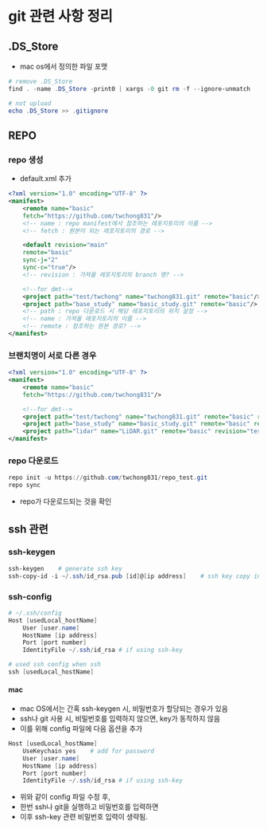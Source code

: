 # git 관련 사항 정리

## .DS_Store

- mac os에서 정의한 파일 포맷

```powershell
# remove .DS_Store
find . -name .DS_Store -print0 | xargs -0 git rm -f --ignore-unmatch

# not upload 
echo .DS_Store >> .gitignore
```

## REPO

### repo 생성

- default.xml 추가

```xml
<?xml version="1.0" encoding="UTF-8" ?>
<manifest>
    <remote name="basic"
    fetch="https://github.com/twchong831"/>
    <!-- name : repo manifest에서 참조하는 레포지토리의 이름 -->
    <!-- fetch : 원본이 되는 레포지토리의 경로 -->

    <default revision="main"
    remote="basic"
    sync-j="2"
    sync-c="true"/>
    <!-- revision : 가져올 레포지토리의 branch 명? -->

    <!--for dmt-->
    <project path="test/twchong" name="twchong831.git" remote="basic"/>
    <project path="base_study" name="basic_study.git" remote="basic"/>
    <!-- path : repo 다운로드 시 해당 레포지토리의 위치 설정 -->
    <!-- name : 가져올 레포지토리의 이름 -->
    <!-- remote : 참조하는 원본 경로? -->
</manifest>
```

### 브랜치명이 서로 다른 경우

```xml
<?xml version="1.0" encoding="UTF-8" ?>
<manifest>
    <remote name="basic"
    fetch="https://github.com/twchong831"/>

    <!--for dmt-->
    <project path="test/twchong" name="twchong831.git" remote="basic" revision="main"/>
    <project path="base_study" name="basic_study.git" remote="basic" revision="main"/>
    <project path="lidar" name="LiDAR.git" remote="basic" revision="test"/>
</manifest>
```

### repo 다운로드

```powershell
repo init -u https://github.com/twchong831/repo_test.git
repo sync
```

- repo가 다운로드되는 것을 확인

## ssh 관련

### ssh-keygen

```powershell
ssh-keygen    # generate ssh key
ssh-copy-id -i ~/.ssh/id_rsa.pub [id]@[ip address]    # ssh key copy in git server
```

### ssh-config

```powershell
# ~/.ssh/config
Host [usedLocal_hostName]
    User [user.name]
    HostName [ip address]
    Port [port number]
    IdentityFile ~/.ssh/id_rsa # if using ssh-key

# used ssh config when ssh
ssh [usedLocal_hostName]
```

#### mac

- mac OS에서는 간혹 ssh-keygen 시, 비밀번호가 할당되는 경우가 있음
- ssh나 git 사용 시, 비밀번호를 입력하지 않으면, key가 동작하지 않음
- 이를 위해 config 파일에 다음 옵션을 추가

```powershell
Host [usedLocal_hostName]
    UseKeychain yes    # add for password
    User [user.name]
    HostName [ip address]
    Port [port number]
    IdentityFile ~/.ssh/id_rsa # if using ssh-key
```

- 위와 같이 config 파일 수정 후,
- 한번 ssh나 git을 실행하고 비밀번호를 입력하면
- 이후 ssh-key 관련 비밀번호 입력이 생략됨.
